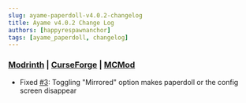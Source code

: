 ```yaml
---
slug: ayame-paperdoll-v4.0.2-changelog
title: Ayame v4.0.2 Change Log 
authors: [happyrespawnanchor]
tags: [ayame_paperdoll, changelog]
---
```

### [Modrinth](https://modrinth.com/mod/ayame-paperdoll) | [CurseForge](https://www.curseforge.com/minecraft/mc-mods/ayame-paperdoll) | [MCMod](https://www.mcmod.cn/class/17015.html)
- Fixed [#3](https://github.com/AyameMC/Ayame-PaperDoll/issues/3): Toggling "Mirrored" option makes paperdoll or the config screen disappear
<!-- truncate -->
